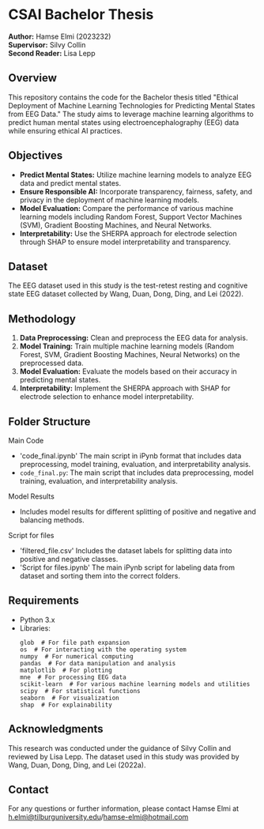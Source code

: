 
# CSAI Bachelor Thesis

**Author:** Hamse Elmi (2023232)  
**Supervisor:** Silvy Collin  
**Second Reader:** Lisa Lepp

## Overview

This repository contains the code for the Bachelor thesis titled "Ethical Deployment of Machine Learning Technologies for Predicting Mental States from EEG Data." The study aims to leverage machine learning algorithms to predict human mental states using electroencephalography (EEG) data while ensuring ethical AI practices.

## Objectives

- **Predict Mental States:** Utilize machine learning models to analyze EEG data and predict mental states.
- **Ensure Responsible AI:** Incorporate transparency, fairness, safety, and privacy in the deployment of machine learning models.
- **Model Evaluation:** Compare the performance of various machine learning models including Random Forest, Support Vector Machines (SVM), Gradient Boosting Machines, and Neural Networks.
- **Interpretability:** Use the SHERPA approach for electrode selection through SHAP to ensure model interpretability and transparency.

## Dataset

The EEG dataset used in this study is the test-retest resting and cognitive state EEG dataset collected by Wang, Duan, Dong, Ding, and Lei (2022).

## Methodology

1. **Data Preprocessing:** Clean and preprocess the EEG data for analysis.
2. **Model Training:** Train multiple machine learning models (Random Forest, SVM, Gradient Boosting Machines, Neural Networks) on the preprocessed data.
3. **Model Evaluation:** Evaluate the models based on their accuracy in predicting mental states.
4. **Interpretability:** Implement the SHERPA approach with SHAP for electrode selection to enhance model interpretability.


## Folder Structure

Main Code
- 'code_final.ipynb' The main script in iPynb format that includes data preprocessing, model training, evaluation, and interpretability analysis.
- `code_final.py`: The main script that includes data preprocessing, model training, evaluation, and interpretability analysis.

Model Results
- Includes model results for different splitting of positive and negative and balancing methods.

Script for files
- 'filtered_file.csv' Includes the dataset labels for splitting data into positive and negative classes.
- 'Script for files.ipynb' The main iPynb script for labeling data from dataset and sorting them into the correct folders.
## Requirements

- Python 3.x
- Libraries:
  ```
  glob  # For file path expansion
  os  # For interacting with the operating system
  numpy  # For numerical computing
  pandas  # For data manipulation and analysis
  matplotlib  # For plotting
  mne  # For processing EEG data
  scikit-learn  # For various machine learning models and utilities
  scipy  # For statistical functions
  seaborn  # For visualization
  shap  # For explainability
  ```


## Acknowledgments

This research was conducted under the guidance of Silvy Collin and reviewed by Lisa Lepp. The dataset used in this study was provided by Wang, Duan, Dong, Ding, and Lei (2022a).

## Contact

For any questions or further information, please contact Hamse Elmi at h.elmi@tilburguniversity.edu/hamse-elmi@hotmail.com


